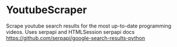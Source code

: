 # YoutubeScraper
Scrape youtube search results for the most up-to-date programming videos.  Uses serpapi and HTMLSession
  serpapi docs https://github.com/serpapi/google-search-results-python
